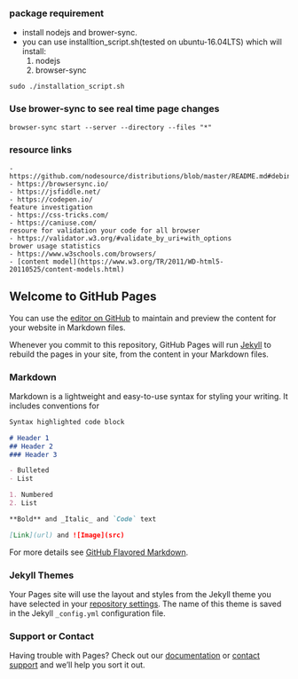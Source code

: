 ### package requirement

- install nodejs and brower-sync.
- you can use installtion_script.sh(tested on ubuntu-16.04LTS) which will install:
    1. nodejs
    2. browser-sync

```
sudo ./installation_script.sh
```

### Use brower-sync to see real time page changes

```markdown
browser-sync start --server --directory --files "*"
```

### resource links

```
- https://github.com/nodesource/distributions/blob/master/README.md#debinstall
- https://browsersync.io/
- https://jsfiddle.net/
- https://codepen.io/
feature investigation
- https://css-tricks.com/
- https://caniuse.com/
resoure for validation your code for all browser
- https://validator.w3.org/#validate_by_uri+with_options
brower usage statistics
- https://www.w3schools.com/browsers/
- [content model](https://www.w3.org/TR/2011/WD-html5-20110525/content-models.html)
```

## Welcome to GitHub Pages

You can use the [editor on GitHub](https://github.com/AjayGarad/html-css-javascript-for-web-developers/edit/main/README.md) to maintain and preview the content for your website in Markdown files.

Whenever you commit to this repository, GitHub Pages will run [Jekyll](https://jekyllrb.com/) to rebuild the pages in your site, from the content in your Markdown files.

### Markdown

Markdown is a lightweight and easy-to-use syntax for styling your writing. It includes conventions for

```markdown
Syntax highlighted code block

# Header 1
## Header 2
### Header 3

- Bulleted
- List

1. Numbered
2. List

**Bold** and _Italic_ and `Code` text

[Link](url) and ![Image](src)
```

For more details see [GitHub Flavored Markdown](https://guides.github.com/features/mastering-markdown/).

### Jekyll Themes

Your Pages site will use the layout and styles from the Jekyll theme you have selected in your [repository settings](https://github.com/AjayGarad/html-css-javascript-for-web-developers/settings). The name of this theme is saved in the Jekyll `_config.yml` configuration file.

### Support or Contact

Having trouble with Pages? Check out our [documentation](https://docs.github.com/categories/github-pages-basics/) or [contact support](https://support.github.com/contact) and we’ll help you sort it out.